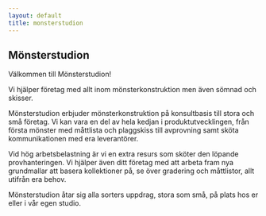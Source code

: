 ```yaml
---
layout: default
title: monsterstudion
---
```


## Mönsterstudion

Välkommen till Mönsterstudion!

Vi hjälper företag med allt inom mönsterkonstruktion men även sömnad och skisser. 

Mönsterstudion erbjuder mönsterkonstruktion på konsultbasis till stora och små företag. Vi kan vara en del av hela kedjan i produktutvecklingen, från första mönster med måttlista och plaggskiss till avprovning samt sköta kommunikationen med era leverantörer.

Vid hög arbetsbelastning är vi en extra resurs som sköter den löpande provhanteringen. Vi hjälper även ditt företag med att arbeta fram nya grundmallar att basera kollektioner på, se över gradering och måttlistor, allt utifrån era behov.

Mönsterstudion åtar sig alla sorters uppdrag, stora som små, på plats hos er eller i vår egen studio.